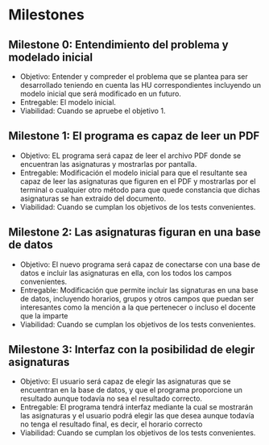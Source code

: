 # Milestones
## Milestone 0: Entendimiento del problema y modelado inicial
* Objetivo: Entender y compreder el problema que se plantea para ser desarrollado teniendo en cuenta las HU correspondientes incluyendo un modelo inicial que será modificado en un futuro.
* Entregable: El modelo inicial.
* Viabilidad: Cuando se apruebe el objetivo 1.

## Milestone 1: El programa es capaz de leer un PDF
* Objetivo: EL programa será capaz de leer el archivo PDF donde se encuentran las asignaturas y mostrarlas por pantalla.
* Entregable: Modificación el modelo inicial para que el resultante sea capaz de leer las asignaturas que figuren en el PDF y mostrarlas por el terminal o cualquier otro método para que quede constancia que dichas asignaturas se han extraido del documento.
* Viabilidad: Cuando se cumplan los objetivos de los tests convenientes.

## Milestone 2: Las asignaturas figuran en una base de datos
* Objetivo: El nuevo programa será capaz de conectarse con una base de datos e incluir las asignaturas en ella, con los todos los campos convenientes.
* Entregable: Modificación que permite incluir las signaturas en una base de datos, incluyendo horarios, grupos y otros campos que puedan ser interesantes como la mención a la que pertenecer o incluso el docente que la imparte
* Viabilidad: Cuando se cumplan los objetivos de los tests convenientes.

## Milestone 3: Interfaz con la posibilidad de elegir asignaturas
* Objetivo: El usuario será capaz de elegir las asignaturas que se encuentran en la base de datos, y que el programa proporcione un resultado aunque todavía no sea el resultado correcto.
* Entregable: El programa tendrá interfaz mediante la cual se mostrarán las asignaturas y el usuario podrá elegir las que desea aunque todavía no tenga el resultado final, es decir, el horario correcto
* Viabilidad: Cuando se cumplan los objetivos de los tests convenientes.